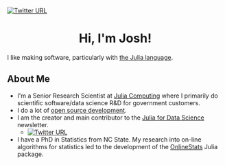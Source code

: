 [![Twitter URL](https://img.shields.io/twitter/url/https/twitter.com/heyjoshday.svg?style=social&label=Follow%20%40heyjoshday)](https://twitter.com/heyjoshday)


<h1 align="center">Hi, I'm Josh!</h1>

I like making software, particularly with [the Julia language](https://julialang.org).

## About Me

- I'm a Senior Research Scientist at [Julia Computing](https://juliacomputing.com) where I primarily do scientific software/data science R&D for government customers.
- I do a lot of [open source development](https://github.com/joshday).
- I am the creator and main contributor to the [Julia for Data Science](https://www.juliafordatascience.com) newsletter.  
  - [![Twitter URL](https://img.shields.io/twitter/url/https/twitter.com/JuliaForDataSci.svg?style=social&label=Follow%20%40JuliaForDataSci)](https://twitter.com/JuliaForDataSci)
- I have a PhD in Statistics from NC State.  My research into on-line algorithms for statistics led to the development of the [OnlineStats](https://github.com/joshday/OnlineStats.jl) Julia package.
